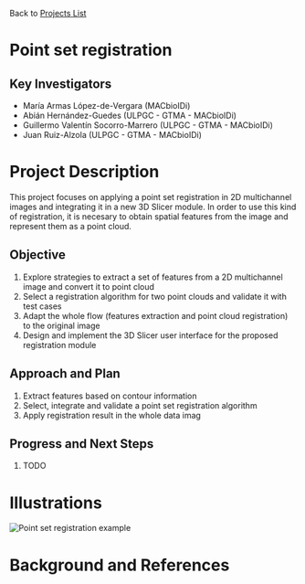 Back to [Projects List](../../README.md#ProjectsList)

# Point set registration

## Key Investigators

- María Armas López-de-Vergara (MACbioIDi)
- Abián Hernández-Guedes (ULPGC - GTMA - MACbioIDi)
- Guillermo Valentín Socorro-Marrero (ULPGC - GTMA - MACbioIDi)
- Juan Ruiz-Alzola (ULPGC - GTMA - MACbioIDi)

# Project Description

This project focuses on applying a point set registration in 2D multichannel images and integrating it in a new 3D Slicer 
module. In order to use this kind of registration, it is necesary to obtain spatial features from the image and represent them
as a point cloud.

## Objective

<!-- Describe here WHAT you would like to achieve (what you will have as end result). -->

1. Explore strategies to extract a set of features from a 2D multichannel image and convert it to point cloud
1. Select a registration algorithm for two point clouds and validate it with test cases
1. Adapt the whole flow (features extraction and point cloud registration) to the original image
1. Design and implement the 3D Slicer user interface for the proposed registration module 

## Approach and Plan

<!-- Describe here HOW you would like to achieve the objectives stated above. -->

1. Extract features based on contour information 
1. Select, integrate and validate a point set registration algorithm
1. Apply registration result in the whole data imag

## Progress and Next Steps

<!-- Update this section as you make progress, describing of what you have ACTUALLY DONE. If there are specific steps that 
you could not complete then you can describe them here, too. -->

1. TODO

# Illustrations

<!-- Add pictures and links to videos that demonstrate what has been accomplished.
![Description of picture](Example2.jpg)
![Some more images](Example2.jpg)
-->
![Point set registration example](https://en.wikipedia.org/wiki/Point_set_registration#/media/File:Cpd_fish_nonrigid.gif)

# Background and References
<!-- If you developed any software, include link to the source code repository. If possible, also add links to sample data,
and to any relevant publications. -->
